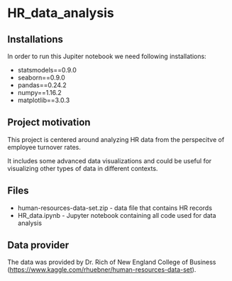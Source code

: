 # HR_data_analysis

<h2>Installations</h2>

In order to run this Jupiter notebook we need following installations:

- statsmodels==0.9.0
- seaborn==0.9.0
- pandas==0.24.2
- numpy==1.16.2
- matplotlib==3.0.3

<h2>Project motivation</h2>

This project is centered around analyzing HR data from the perspecitve of employee turnover rates.

It includes some advanced data visualizations and could be useful for visualizing other types of data in different contexts.

<h2>Files</h2>

- human-resources-data-set.zip - data file that contains HR records
- HR_data.ipynb - Jupyter notebook containing all code used for data analysis

<h2>Data provider</h2>

The data was provided by Dr. Rich of New England College of Business (https://www.kaggle.com/rhuebner/human-resources-data-set).

